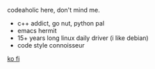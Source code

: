 codeaholic here, don't mind me.

- c++ addict, go nut, python pal
- emacs hermit
- 15+ years long linux daily driver (i like debian)
- code style connoisseur


[ko fi](https://ko-fi.com/majestrate)